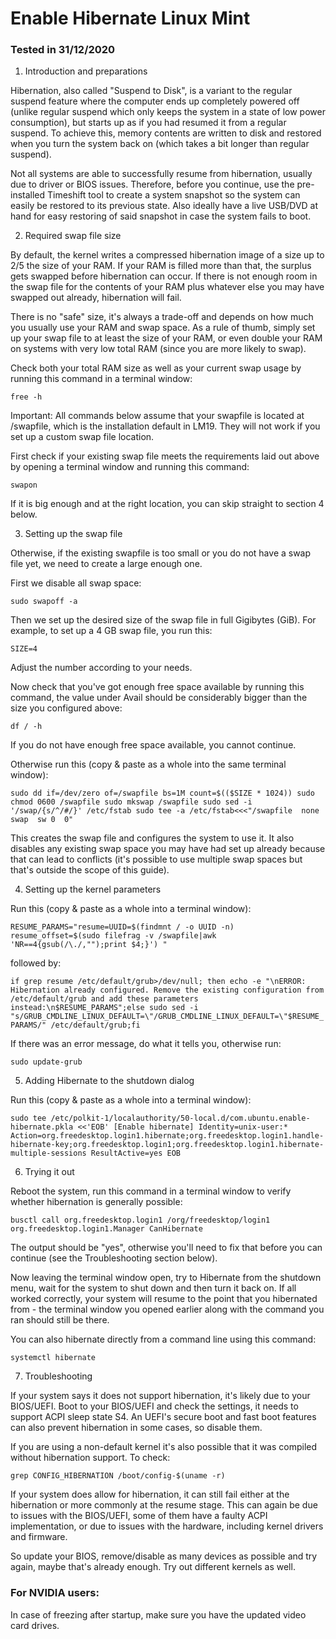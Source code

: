 # Enable Hibernate Linux Mint
### Tested in 31/12/2020

1. Introduction and preparations

Hibernation, also called "Suspend to Disk", is a variant to the regular suspend feature where the computer ends up completely powered off (unlike regular suspend which only keeps the system in a state of low power consumption), but starts up as if you had resumed it from a regular suspend. To achieve this, memory contents are written to disk and restored when you turn the system back on (which takes a bit longer than regular suspend).

Not all systems are able to successfully resume from hibernation, usually due to driver or BIOS issues. Therefore, before you continue, use the pre-installed Timeshift tool to create a system snapshot so the system can easily be restored to its previous state. Also ideally have a live USB/DVD at hand for easy restoring of said snapshot in case the system fails to boot.

2. Required swap file size

By default, the kernel writes a compressed hibernation image of a size up to 2/5 the size of your RAM. If your RAM is filled more than that, the surplus gets swapped before hibernation can occur. If there is not enough room in the swap file for the contents of your RAM plus whatever else you may have swapped out already, hibernation will fail.

There is no "safe" size, it's always a trade-off and depends on how much you usually use your RAM and swap space. As a rule of thumb, simply set up your swap file to at least the size of your RAM, or even double your RAM on systems with very low total RAM (since you are more likely to swap).

Check both your total RAM size as well as your current swap usage by running this command in a terminal window:

`free -h`

Important: All commands below assume that your swapfile is located at /swapfile, which is the installation default in LM19. They will not work if you set up a custom swap file location.

First check if your existing swap file meets the requirements laid out above by opening a terminal window and running this command:

`swapon`

If it is big enough and at the right location, you can skip straight to section 4 below.

3. Setting up the swap file

Otherwise, if the existing swapfile is too small or you do not have a swap file yet, we need to create a large enough one.

First we disable all swap space:

`sudo swapoff -a`

Then we set up the desired size of the swap file in full Gigibytes (GiB). For example, to set up a 4 GB swap file, you run this:

`SIZE=4`

Adjust the number according to your needs.

Now check that you've got enough free space available by running this command, the value under Avail should be considerably bigger than the size you configured above:

`df / -h`

If you do not have enough free space available, you cannot continue.

Otherwise run this (copy & paste as a whole into the same terminal window):

``sudo dd if=/dev/zero of=/swapfile bs=1M count=$(($SIZE * 1024))
sudo chmod 0600 /swapfile
sudo mkswap /swapfile
sudo sed -i '/swap/{s/^/#/}' /etc/fstab
sudo tee -a /etc/fstab<<<"/swapfile  none  swap  sw 0  0"``

This creates the swap file and configures the system to use it. It also disables any existing swap space you may have had set up already because that can lead to conflicts (it's possible to use multiple swap spaces but that's outside the scope of this guide).

4. Setting up the kernel parameters

Run this (copy & paste as a whole into a terminal window):

`RESUME_PARAMS="resume=UUID=$(findmnt / -o UUID -n) resume_offset=$(sudo filefrag -v /swapfile|awk 'NR==4{gsub(/\./,"");print $4;}') "`

followed by:

`if grep resume /etc/default/grub>/dev/null; then echo -e "\nERROR: Hibernation already configured. Remove the existing configuration from /etc/default/grub and add these parameters instead:\n$RESUME_PARAMS";else sudo sed -i "s/GRUB_CMDLINE_LINUX_DEFAULT=\"/GRUB_CMDLINE_LINUX_DEFAULT=\"$RESUME_PARAMS/" /etc/default/grub;fi`

If there was an error message, do what it tells you, otherwise run:

`sudo update-grub`

5. Adding Hibernate to the shutdown dialog

Run this (copy & paste as a whole into a terminal window):

``sudo tee /etc/polkit-1/localauthority/50-local.d/com.ubuntu.enable-hibernate.pkla <<'EOB'
[Enable hibernate]
Identity=unix-user:*
Action=org.freedesktop.login1.hibernate;org.freedesktop.login1.handle-hibernate-key;org.freedesktop.login1;org.freedesktop.login1.hibernate-multiple-sessions
ResultActive=yes
EOB``

6. Trying it out

Reboot the system, run this command in a terminal window to verify whether hibernation is generally possible:

`busctl call org.freedesktop.login1 /org/freedesktop/login1 org.freedesktop.login1.Manager CanHibernate`

The output should be "yes", otherwise you'll need to fix that before you can continue (see the Troubleshooting section below).

Now leaving the terminal window open, try to Hibernate from the shutdown menu, wait for the system to shut down and then turn it back on. If all worked correctly, your system will resume to the point that you hibernated from - the terminal window you opened earlier along with the command you ran should still be there.

You can also hibernate directly from a command line using this command:

`systemctl hibernate`

7. Troubleshooting

If your system says it does not support hibernation, it's likely due to your BIOS/UEFI. Boot to your BIOS/UEFI and check the settings, it needs to support ACPI sleep state S4. An UEFI's secure boot and fast boot features can also prevent hibernation in some cases, so disable them.

If you are using a non-default kernel it's also possible that it was compiled without hibernation support. To check:

`grep CONFIG_HIBERNATION /boot/config-$(uname -r)`

If your system does allow for hibernation, it can still fail either at the hibernation or more commonly at the resume stage. This can again be due to issues with the BIOS/UEFI, some of them have a faulty ACPI implementation, or due to issues with the hardware, including kernel drivers and firmware.

So update your BIOS, remove/disable as many devices as possible and try again, maybe that's already enough. Try out different kernels as well.

### For NVIDIA users:

In case of freezing after startup, make sure you have the updated video card drives.
